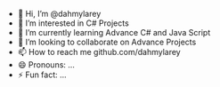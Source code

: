 - 👋 Hi, I’m @dahmylarey
- 👀 I’m interested in C# Projects
- 🌱 I’m currently learning Advance C# and Java Script
- 💞️ I’m looking to collaborate on Advance Projects
- 📫 How to reach me github.com/dahmylarey
- 😄 Pronouns: ...
- ⚡ Fun fact: ...

<!---
dahmylarey/dahmylarey is a ✨ special ✨ repository because its `README.md` (this file) appears on your GitHub profile.
You can click the Preview link to take a look at your changes.
--->
